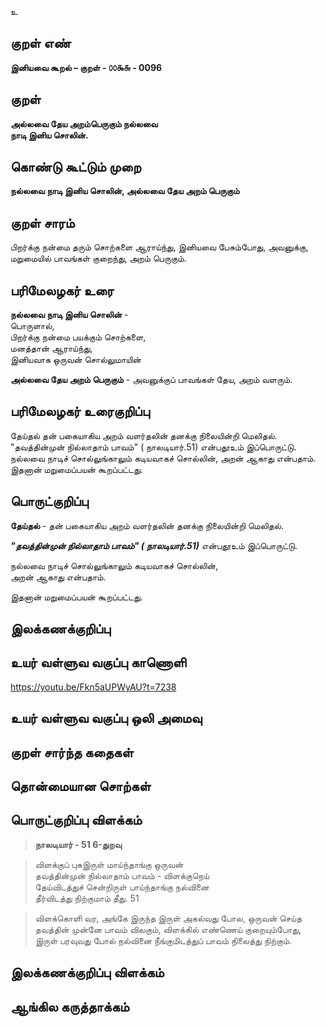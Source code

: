 உ

## குறள் எண் 

**இனியவை கூறல் – குறள் - ௦௦௯௬ - 0096**  

## குறள் 

**அல்லவை தேய அறம்பெருகும் நல்லவை  
நாடி இனிய சொலின்.** 

## கொண்டு கூட்டும் முறை

**நல்லவை நாடி இனிய சொலின், அல்லவை தேய அறம் பெருகும்**  

## குறள் சாரம் 

பிறர்க்கு நன்மை தரும் சொற்களை ஆராய்ந்து, இனியவை பேசும்போது, அவனுக்கு, மறுமையில் பாவங்கள் குறைந்து, அறம் பெருகும்.

## பரிமேலழகர் உரை

**நல்லவை நாடி இனிய சொலின்** -  
பொருளால்,  
பிறர்க்கு நன்மை பயக்கும் சொற்களை,  
மனத்தான் ஆராய்ந்து,  
இனியவாக ஒருவன் சொல்லுமாயின்  

**அல்லவை தேய அறம் பெருகும்** - அவனுக்குப் பாவங்கள் தேய, அறம் வளரும்.  

## பரிமேலழகர் உரைகுறிப்பு   

தேய்தல் தன் பகையாகிய அறம் வளர்தலின் தனக்கு நிலையின்றி மெலிதல்.  
"தவத்தின்முன் நில்லாதாம் பாவம்" ( நாலடியார்.51) என்பதூஉம் இப்பொருட்டு.  
நல்லவை நாடிச் சொல்லுங்காலும் கடியவாகச் சொல்லின், அறன் ஆகாது என்பதாம்.  
இதனான் மறுமைப்பயன் கூறப்பட்டது. 

## பொருட்குறிப்பு 

**தேய்தல்** - தன் பகையாகிய அறம் வளர்தலின் தனக்கு நிலையின்றி மெலிதல். 

_**"தவத்தின்முன் நில்லாதாம் பாவம்" ( நாலடியார்.51)**_ என்பதூஉம் இப்பொருட்டு.  

நல்லவை நாடிச் சொல்லுங்காலும் கடியவாகச் சொல்லின்,  
அறன் ஆகாது என்பதாம்.  

இதனான் மறுமைப்பயன் கூறப்பட்டது. 

## இலக்கணக்குறிப்பு  


## உயர் வள்ளுவ வகுப்பு காணொளி

https://youtu.be/Fkn5aUPWyAU?t=7238

## உயர் வள்ளுவ வகுப்பு ஒலி அமைவு 

 
## குறள் சார்ந்த கதைகள் 


## தொன்மையான சொற்கள்


## பொருட்குறிப்பு விளக்கம்

>**நாலடியார் - 51	6-துறவு**  

>விளக்குப் புகஇருள் மாய்ந்தாங்கு ஒருவன்  
>தவத்தின்முன் நில்லாதாம் பாவம் - விளக்குநெய்  
>தேய்விடத்துச் சென்றிருள் பாய்ந்தாங்கு நல்வினை  
>தீர்விடத்து நிற்குமாம் தீது. 	51

>விளக்கொளி வர, அங்கே இருந்த இருள் அகல்வது போல, ஒருவன் செய்த  
>தவத்தின் முன்னே பாவம் விலகும், விளக்கில் எண்ணெய் குறையும்போது,  
>இருள் பரவுவது போல் நல்வினை நீங்குமிடத்துப் பாவம் நிலைத்து நிற்கும். 

## இலக்கணக்குறிப்பு விளக்கம்


## ஆங்கில கருத்தாக்கம் 


